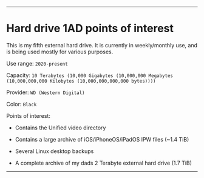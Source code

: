 
***

# Hard drive 1AD points of interest

This is my fifth external hard drive. It is currently in weekly/monthly use, and is being used mostly for various purposes.

Use range: `2020-present`

Capacity: `10 Terabytes (10,000 Gigabytes (10,000,000 Megabytes (10,000,000,000 Kilobytes (10,000,000,000,000 bytes))))`

Provider: `WD (Western Digital)`

Color: `Black`

Points of interest:

* Contains the Unified video directory

* Contains a large archive of iOS/iPhoneOS/iPadOS IPW files (~1.4 TiB)

* Several Linux desktop backups

* A complete archive of my dads 2 Terabyte external hard drive (1.7 TiB)

***
